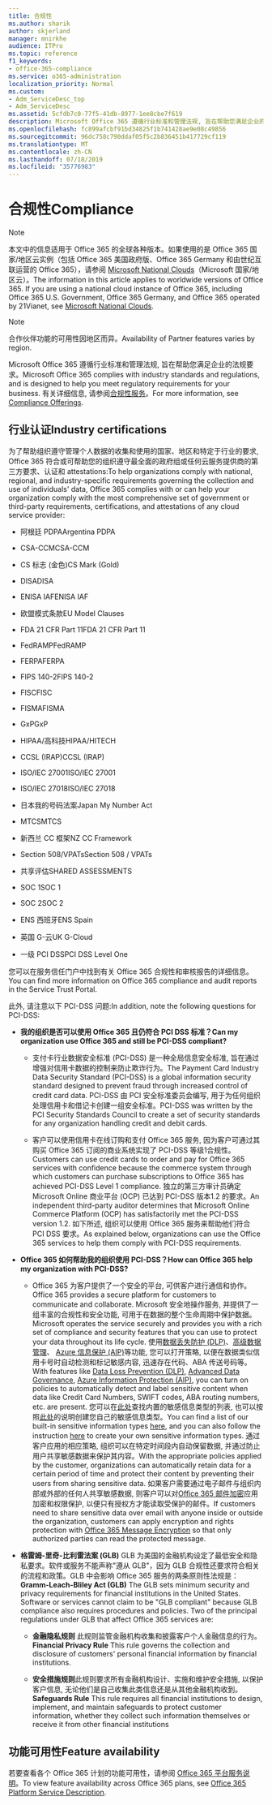 ```yaml
---
title: 合规性
ms.author: sharik
author: skjerland
manager: mnirkhe
audience: ITPro
ms.topic: reference
f1_keywords:
- office-365-compliance
ms.service: o365-administration
localization_priority: Normal
ms.custom:
- Adm_ServiceDesc_top
- Adm_ServiceDesc
ms.assetid: 5cfdb7c0-77f5-41db-8977-1ee8cbe7f619
description: Microsoft Office 365 遵循行业标准和管理法规, 旨在帮助您满足企业的法规要求。 有关详细信息, 请参阅合规性服务。
ms.openlocfilehash: fc899afcbf91bd34825f1b741428ae9e08c49856
ms.sourcegitcommit: 96dc758c790ddaf05f5c2b836451b417729cf119
ms.translationtype: MT
ms.contentlocale: zh-CN
ms.lasthandoff: 07/18/2019
ms.locfileid: "35776983"
---
```

# <a name="compliance"></a><span data-ttu-id="d61c8-104">合规性</span><span class="sxs-lookup"><span data-stu-id="d61c8-104">Compliance</span></span>

> [!NOTE]
> <span data-ttu-id="d61c8-p102">本文中的信息适用于 Office 365 的全球各种版本。如果使用的是 Office 365 国家/地区云实例（包括 Office 365 美国政府版、Office 365 Germany 和由世纪互联运营的 Office 365），请参阅 [Microsoft National Clouds](https://go.microsoft.com/fwlink/?linkid=841582)（Microsoft 国家/地区云）。</span><span class="sxs-lookup"><span data-stu-id="d61c8-p102">The information in this article applies to worldwide versions of Office 365. If you are using a national cloud instance of Office 365, including Office 365 U.S. Government, Office 365 Germany, and Office 365 operated by 21Vianet, see [Microsoft National Clouds](https://go.microsoft.com/fwlink/?linkid=841582).</span></span> 
  
> [!NOTE]
> <span data-ttu-id="d61c8-107">合作伙伴功能的可用性因地区而异。</span><span class="sxs-lookup"><span data-stu-id="d61c8-107">Availability of Partner features varies by region.</span></span> 
  
<span data-ttu-id="d61c8-108">Microsoft Office 365 遵循行业标准和管理法规, 旨在帮助您满足企业的法规要求。</span><span class="sxs-lookup"><span data-stu-id="d61c8-108">Microsoft Office 365 complies with industry standards and regulations, and is designed to help you meet regulatory requirements for your business.</span></span> <span data-ttu-id="d61c8-109">有关详细信息, 请参阅[合规性服务](https://go.microsoft.com/fwlink/?linkid=864391)。</span><span class="sxs-lookup"><span data-stu-id="d61c8-109">For more information, see [Compliance Offerings](https://go.microsoft.com/fwlink/?linkid=864391).</span></span>
  
## <a name="industry-certifications"></a><span data-ttu-id="d61c8-110">行业认证</span><span class="sxs-lookup"><span data-stu-id="d61c8-110">Industry certifications</span></span>

<span data-ttu-id="d61c8-111">为了帮助组织遵守管理个人数据的收集和使用的国家、地区和特定于行业的要求, Office 365 符合或可帮助您的组织遵守最全面的政府组或任何云服务提供商的第三方要求、认证和 attestations:</span><span class="sxs-lookup"><span data-stu-id="d61c8-111">To help organizations comply with national, regional, and industry-specific requirements governing the collection and use of individuals' data, Office 365 complies with or can help your organization comply with the most comprehensive set of government or third-party requirements, certifications, and attestations of any cloud service provider:</span></span>
  
- <span data-ttu-id="d61c8-112">阿根廷 PDPA</span><span class="sxs-lookup"><span data-stu-id="d61c8-112">Argentina PDPA</span></span>
    
- <span data-ttu-id="d61c8-113">CSA-CCM</span><span class="sxs-lookup"><span data-stu-id="d61c8-113">CSA-CCM</span></span>
    
- <span data-ttu-id="d61c8-114">CS 标志 (金色)</span><span class="sxs-lookup"><span data-stu-id="d61c8-114">CS Mark (Gold)</span></span>
    
- <span data-ttu-id="d61c8-115">DISA</span><span class="sxs-lookup"><span data-stu-id="d61c8-115">DISA</span></span>
    
- <span data-ttu-id="d61c8-116">ENISA IAF</span><span class="sxs-lookup"><span data-stu-id="d61c8-116">ENISA IAF</span></span>
    
- <span data-ttu-id="d61c8-117">欧盟模式条款</span><span class="sxs-lookup"><span data-stu-id="d61c8-117">EU Model Clauses</span></span>
    
- <span data-ttu-id="d61c8-118">FDA 21 CFR Part 11</span><span class="sxs-lookup"><span data-stu-id="d61c8-118">FDA 21 CFR Part 11</span></span>
    
- <span data-ttu-id="d61c8-119">FedRAMP</span><span class="sxs-lookup"><span data-stu-id="d61c8-119">FedRAMP</span></span>
    
- <span data-ttu-id="d61c8-120">FERPA</span><span class="sxs-lookup"><span data-stu-id="d61c8-120">FERPA</span></span>
    
- <span data-ttu-id="d61c8-121">FIPS 140-2</span><span class="sxs-lookup"><span data-stu-id="d61c8-121">FIPS 140-2</span></span>
    
- <span data-ttu-id="d61c8-122">FISC</span><span class="sxs-lookup"><span data-stu-id="d61c8-122">FISC</span></span>
    
- <span data-ttu-id="d61c8-123">FISMA</span><span class="sxs-lookup"><span data-stu-id="d61c8-123">FISMA</span></span>
    
- <span data-ttu-id="d61c8-124">GxP</span><span class="sxs-lookup"><span data-stu-id="d61c8-124">GxP</span></span>
    
- <span data-ttu-id="d61c8-125">HIPAA/高科技</span><span class="sxs-lookup"><span data-stu-id="d61c8-125">HIPAA/HITECH</span></span>
    
- <span data-ttu-id="d61c8-126">CCSL (IRAP)</span><span class="sxs-lookup"><span data-stu-id="d61c8-126">CCSL (IRAP)</span></span>
    
- <span data-ttu-id="d61c8-127">ISO/IEC 27001</span><span class="sxs-lookup"><span data-stu-id="d61c8-127">ISO/IEC 27001</span></span>
    
- <span data-ttu-id="d61c8-128">ISO/IEC 27018</span><span class="sxs-lookup"><span data-stu-id="d61c8-128">ISO/IEC 27018</span></span>
    
- <span data-ttu-id="d61c8-129">日本我的号码法案</span><span class="sxs-lookup"><span data-stu-id="d61c8-129">Japan My Number Act</span></span>
    
- <span data-ttu-id="d61c8-130">MTCS</span><span class="sxs-lookup"><span data-stu-id="d61c8-130">MTCS</span></span>
    
- <span data-ttu-id="d61c8-131">新西兰 CC 框架</span><span class="sxs-lookup"><span data-stu-id="d61c8-131">NZ CC Framework</span></span>
    
- <span data-ttu-id="d61c8-132">Section 508/VPATs</span><span class="sxs-lookup"><span data-stu-id="d61c8-132">Section 508 / VPATs</span></span>
    
- <span data-ttu-id="d61c8-133">共享评估</span><span class="sxs-lookup"><span data-stu-id="d61c8-133">SHARED ASSESSMENTS</span></span>
    
- <span data-ttu-id="d61c8-134">SOC 1</span><span class="sxs-lookup"><span data-stu-id="d61c8-134">SOC 1</span></span>
    
- <span data-ttu-id="d61c8-135">SOC 2</span><span class="sxs-lookup"><span data-stu-id="d61c8-135">SOC 2</span></span>
    
- <span data-ttu-id="d61c8-136">ENS 西班牙</span><span class="sxs-lookup"><span data-stu-id="d61c8-136">ENS Spain</span></span>
    
- <span data-ttu-id="d61c8-137">英国 G-云</span><span class="sxs-lookup"><span data-stu-id="d61c8-137">UK G-Cloud</span></span>
    
- <span data-ttu-id="d61c8-138">一级 PCI DSS</span><span class="sxs-lookup"><span data-stu-id="d61c8-138">PCI DSS Level One</span></span>
    
<span data-ttu-id="d61c8-139">您可以在服务信任门户中找到有关 Office 365 合规性和审核报告的详细信息。</span><span class="sxs-lookup"><span data-stu-id="d61c8-139">You can find more information on Office 365 compliance and audit reports in the Service Trust Portal.</span></span>
  
<span data-ttu-id="d61c8-140">此外, 请注意以下 PCI-DSS 问题:</span><span class="sxs-lookup"><span data-stu-id="d61c8-140">In addition, note the following questions for PCI-DSS:</span></span>
  
- <span data-ttu-id="d61c8-141">**我的组织是否可以使用 Office 365 且仍符合 PCI DSS 标准？**</span><span class="sxs-lookup"><span data-stu-id="d61c8-141">**Can my organization use Office 365 and still be PCI-DSS compliant?**</span></span>
    
  - <span data-ttu-id="d61c8-142">支付卡行业数据安全标准 (PCI-DSS) 是一种全局信息安全标准, 旨在通过增强对信用卡数据的控制来防止欺诈行为。</span><span class="sxs-lookup"><span data-stu-id="d61c8-142">The Payment Card Industry Data Security Standard (PCI-DSS) is a global information security standard designed to prevent fraud through increased control of credit card data.</span></span> <span data-ttu-id="d61c8-143">PCI-DSS 由 PCI 安全标准委员会编写, 用于为任何组织处理信用卡和借记卡创建一组安全标准。</span><span class="sxs-lookup"><span data-stu-id="d61c8-143">PCI-DSS was written by the PCI Security Standards Council to create a set of security standards for any organization handling credit and debit cards.</span></span>
    
  - <span data-ttu-id="d61c8-144">客户可以使用信用卡在线订购和支付 Office 365 服务, 因为客户可通过其购买 Office 365 订阅的商业系统实现了 PCI-DSS 等级1合规性。</span><span class="sxs-lookup"><span data-stu-id="d61c8-144">Customers can use credit cards to order and pay for Office 365 services with confidence because the commerce system through which customers can purchase subscriptions to Office 365 has achieved PCI-DSS Level 1 compliance.</span></span> <span data-ttu-id="d61c8-145">独立的第三方审计员确定 Microsoft Online 商业平台 (OCP) 已达到 PCI-DSS 版本1.2 的要求。</span><span class="sxs-lookup"><span data-stu-id="d61c8-145">An independent third-party auditor determines that Microsoft Online Commerce Platform (OCP) has satisfactorily met the PCI-DSS version 1.2.</span></span> <span data-ttu-id="d61c8-146">如下所述, 组织可以使用 Office 365 服务来帮助他们符合 PCI DSS 要求。</span><span class="sxs-lookup"><span data-stu-id="d61c8-146">As explained below, organizations can use the Office 365 services to help them comply with PCI-DSS requirements.</span></span>
    
- <span data-ttu-id="d61c8-147">**Office 365 如何帮助我的组织使用 PCI-DSS？**</span><span class="sxs-lookup"><span data-stu-id="d61c8-147">**How can Office 365 help my organization with PCI-DSS?**</span></span>
    
  - <span data-ttu-id="d61c8-148">Office 365 为客户提供了一个安全的平台, 可供客户进行通信和协作。</span><span class="sxs-lookup"><span data-stu-id="d61c8-148">Office 365 provides a secure platform for customers to communicate and collaborate.</span></span> <span data-ttu-id="d61c8-149">Microsoft 安全地操作服务, 并提供了一组丰富的合规性和安全功能, 可用于在数据的整个生命周期中保护数据。</span><span class="sxs-lookup"><span data-stu-id="d61c8-149">Microsoft operates the service securely and provides you with a rich set of compliance and security features that you can use to protect your data throughout its life cycle.</span></span> <span data-ttu-id="d61c8-150">使用[数据丢失防护 (DLP)](https://go.microsoft.com/fwlink/?linkid=868520)、[高级数据管理](https://go.microsoft.com/fwlink/?linkid=863925)、 [Azure 信息保护 (AIP)](https://go.microsoft.com/fwlink/?linkid=868521)等功能, 您可以打开策略, 以便在数据类似信用卡号时自动检测和标记敏感内容, 迅速存在代码、ABA 传送号码等。</span><span class="sxs-lookup"><span data-stu-id="d61c8-150">With features like [Data Loss Prevention (DLP)](https://go.microsoft.com/fwlink/?linkid=868520), [Advanced Data Governance](https://go.microsoft.com/fwlink/?linkid=863925), [Azure Information Protection (AIP)](https://go.microsoft.com/fwlink/?linkid=868521), you can turn on policies to automatically detect and label sensitive content when data like Credit Card Numbers, SWIFT codes, ABA routing numbers, etc. are present.</span></span> <span data-ttu-id="d61c8-151">您可以在[此处](https://go.microsoft.com/fwlink/?linkid=868522)查找内置的敏感信息类型的列表, 也可以按照[此处](https://go.microsoft.com/fwlink/?linkid=868523)的说明创建您自己的敏感信息类型。</span><span class="sxs-lookup"><span data-stu-id="d61c8-151">You can find a list of our built-in sensitive information types [here](https://go.microsoft.com/fwlink/?linkid=868522), and you can also follow the instruction [here](https://go.microsoft.com/fwlink/?linkid=868523) to create your own sensitive information types.</span></span> <span data-ttu-id="d61c8-152">通过客户应用的相应策略, 组织可以在特定时间段内自动保留数据, 并通过防止用户共享敏感数据来保护其内容。</span><span class="sxs-lookup"><span data-stu-id="d61c8-152">With the appropriate policies applied by the customer, organizations can automatically retain data for a certain period of time and protect their content by preventing their users from sharing sensitive data.</span></span> <span data-ttu-id="d61c8-153">如果客户需要通过电子邮件与组织内部或外部的任何人共享敏感数据, 则客户可以对[Office 365 邮件加密](https://go.microsoft.com/fwlink/?linkid=858986)应用加密和权限保护, 以便只有授权方才能读取受保护的邮件。</span><span class="sxs-lookup"><span data-stu-id="d61c8-153">If customers need to share sensitive data over email with anyone inside or outside the organization, customers can apply encryption and rights protection with [Office 365 Message Encryption](https://go.microsoft.com/fwlink/?linkid=858986) so that only authorized parties can read the protected message.</span></span> 
    
- <span data-ttu-id="d61c8-p107">**格雷姆-里奇-比利雷法案 (GLB)** GLB 为美国的金融机构设定了最低安全和隐私要求。软件或服务不能声称"遵从 GLB"，因为 GLB 合规性还要求符合相关的流程和政策。GLB 中会影响 Office 365 服务的两条原则性法规是：</span><span class="sxs-lookup"><span data-stu-id="d61c8-p107">**Gramm-Leach-Bliley Act (GLB)** The GLB sets minimum security and privacy requirements for financial institutions in the United States. Software or services cannot claim to be "GLB compliant" because GLB compliance also requires procedures and policies. Two of the principal regulations under GLB that affect Office 365 services are:</span></span> 
    
  - <span data-ttu-id="d61c8-157">**金融隐私规则** 此规则监管金融机构收集和披露客户个人金融信息的行为。</span><span class="sxs-lookup"><span data-stu-id="d61c8-157">**Financial Privacy Rule** This rule governs the collection and disclosure of customers' personal financial information by financial institutions.</span></span> 
    
  - <span data-ttu-id="d61c8-158">**安全措施规则**此规则要求所有金融机构设计、实施和维护安全措施, 以保护客户信息, 无论他们是自己收集此类信息还是从其他金融机构收到。</span><span class="sxs-lookup"><span data-stu-id="d61c8-158">**Safeguards Rule** This rule requires all financial institutions to design, implement, and maintain safeguards to protect customer information, whether they collect such information themselves or receive it from other financial institutions</span></span> 
    
## <a name="feature-availability"></a><span data-ttu-id="d61c8-159">功能可用性</span><span class="sxs-lookup"><span data-stu-id="d61c8-159">Feature availability</span></span>

<span data-ttu-id="d61c8-160">若要查看各个 Office 365 计划的功能可用性，请参阅 [Office 365 平台服务说明](https://technet.microsoft.com/en-us/library/office-365-platform-service-description.aspx)。</span><span class="sxs-lookup"><span data-stu-id="d61c8-160">To view feature availability across Office 365 plans, see [Office 365 Platform Service Description](https://technet.microsoft.com/en-us/library/office-365-platform-service-description.aspx).</span></span>
  

